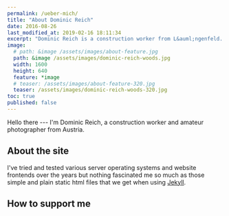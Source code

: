 ```yaml
---
permalink: /ueber-mich/
title: "About Dominic Reich"
date: 2016-08-26
last_modified_at: 2019-02-16 18:11:34
excerpt: "Dominic Reich is a construction worker from L&auml;ngenfeld. He worked as an electrician before. He still loves tech stuff and photography."
image:
  # path: &image /assets/images/about-feature.jpg
  path: &image /assets/images/dominic-reich-woods.jpg
  width: 1600
  height: 640
  feature: *image
  # teaser: /assets/images/about-feature-320.jpg
  teaser: /assets/images/dominic-reich-woods-320.jpg
toc: true
published: false
---
```


Hello there --- I'm Dominic Reich, a construction worker and amateur photographer from Austria.

## About the site

I've tried and tested various server operating systems and website frontends over the years but nothing fascinated me so much as those simple and plain static html files that we get when using [Jekyll](https://jekyllrb.com).

## How to support me

